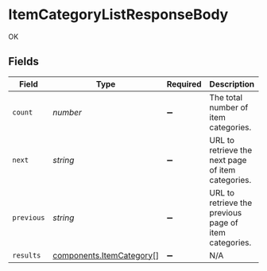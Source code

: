 # ItemCategoryListResponseBody

OK


## Fields

| Field                                                                | Type                                                                 | Required                                                             | Description                                                          | Example                                                              |
| -------------------------------------------------------------------- | -------------------------------------------------------------------- | -------------------------------------------------------------------- | -------------------------------------------------------------------- | -------------------------------------------------------------------- |
| `count`                                                              | *number*                                                             | :heavy_minus_sign:                                                   | The total number of item categories.                                 | 3                                                                    |
| `next`                                                               | *string*                                                             | :heavy_minus_sign:                                                   | URL to retrieve the next page of item categories.                    | https://pokeapi.co/api/v2/item-category/?offset=20&limit=20          |
| `previous`                                                           | *string*                                                             | :heavy_minus_sign:                                                   | URL to retrieve the previous page of item categories.                |                                                                      |
| `results`                                                            | [components.ItemCategory](../../models/components/itemcategory.md)[] | :heavy_minus_sign:                                                   | N/A                                                                  |                                                                      |